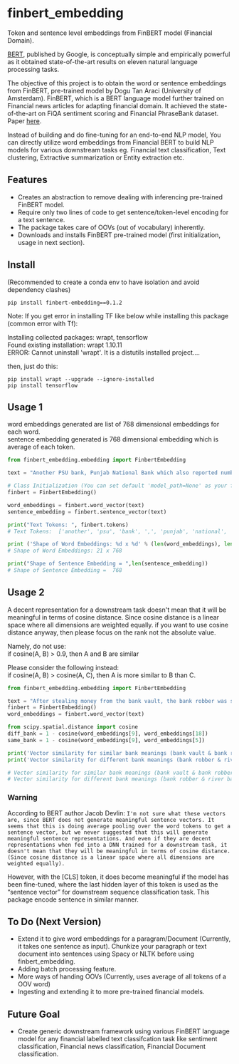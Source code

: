 # finbert_embedding
Token and sentence level embeddings from FinBERT model (Financial Domain).

[BERT](https://arxiv.org/abs/1810.04805), published by Google, is conceptually simple and empirically powerful as it obtained state-of-the-art results on eleven natural language processing tasks.  

The objective of this project is to obtain the word or sentence embeddings from FinBERT, pre-trained model by Dogu Tan Araci (University of Amsterdam). FinBERT, which is a BERT language model further trained on Financial news articles for adapting financial domain. It achieved the state-of-the-art on FiQA sentiment scoring and Financial PhraseBank dataset. Paper [here](https://arxiv.org/abs/1908.10063).

Instead of building and do fine-tuning for an end-to-end NLP model, You can directly utilize word embeddings from Financial BERT to build NLP models for various downstream tasks eg. Financial text classification, Text clustering, Extractive summarization or Entity extraction etc.



## Features
* Creates an abstraction to remove dealing with inferencing pre-trained FinBERT model.
* Require only two lines of code to get sentence/token-level encoding for a text sentence.
* The package takes care of OOVs (out of vocabulary) inherently.
* Downloads and installs FinBERT pre-trained model (first initialization, usage in next section).

## Install
(Recommended to create a conda env to have isolation and avoid dependency clashes)

```
pip install finbert-embedding==0.1.2
```

Note: If you get error in installing TF like below while installing this package (common error with Tf): <br>

Installing collected packages: wrapt, tensorflow <br> 
  Found existing installation: wrapt 1.10.11 <br>
ERROR: Cannot uninstall 'wrapt'. It is a distutils installed project....

then, just do this:
```
pip install wrapt --upgrade --ignore-installed
pip install tensorflow
```

## Usage 1

word embeddings generated are list of 768 dimensional embeddings for each word. <br>
sentence embedding generated is 768 dimensional embedding which is average of each token.

```python
from finbert_embedding.embedding import FinbertEmbedding

text = "Another PSU bank, Punjab National Bank which also reported numbers managed to see a slight improvement in asset quality."

# Class Initialization (You can set default 'model_path=None' as your finetuned BERT model path while Initialization)
finbert = FinbertEmbedding()

word_embeddings = finbert.word_vector(text)
sentence_embedding = finbert.sentence_vector(text)

print("Text Tokens: ", finbert.tokens)
# Text Tokens:  ['another', 'psu', 'bank', ',', 'punjab', 'national', 'bank', 'which', 'also', 'reported', 'numbers', 'managed', 'to', 'see', 'a', 'slight', 'improvement', 'in', 'asset', 'quality', '.']

print ('Shape of Word Embeddings: %d x %d' % (len(word_embeddings), len(word_embeddings[0])))
# Shape of Word Embeddings: 21 x 768

print("Shape of Sentence Embedding = ",len(sentence_embedding))
# Shape of Sentence Embedding =  768
```

## Usage 2

A decent representation for a downstream task doesn't mean that it will be meaningful in terms of cosine distance. Since cosine distance is a linear space where all dimensions are weighted equally. if you want to use cosine distance anyway, then please focus on the rank not the absolute value.

Namely, do not use: <br>
  if cosine(A, B) > 0.9, then A and B are similar

Please consider the following instead: <br>
  if cosine(A, B) > cosine(A, C), then A is more similar to B than C.

```python
from finbert_embedding.embedding import FinbertEmbedding

text = "After stealing money from the bank vault, the bank robber was seen fishing on the Mississippi river bank."
finbert = FinbertEmbedding()
word_embeddings = finbert.word_vector(text)

from scipy.spatial.distance import cosine
diff_bank = 1 - cosine(word_embeddings[9], word_embeddings[18])
same_bank = 1 - cosine(word_embeddings[9], word_embeddings[5])

print('Vector similarity for similar bank meanings (bank vault & bank robber):  %.2f' % same_bank)
print('Vector similarity for different bank meanings (bank robber & river bank):  %.2f' % diff_bank)

# Vector similarity for similar bank meanings (bank vault & bank robber):  0.92
# Vector similarity for different bank meanings (bank robber & river bank):  0.64
```

### Warning

According to BERT author Jacob Devlin:
```I'm not sure what these vectors are, since BERT does not generate meaningful sentence vectors. It seems that this is doing average pooling over the word tokens to get a sentence vector, but we never suggested that this will generate meaningful sentence representations. And even if they are decent representations when fed into a DNN trained for a downstream task, it doesn't mean that they will be meaningful in terms of cosine distance. (Since cosine distance is a linear space where all dimensions are weighted equally).```

However, with the [CLS] token, it does become meaningful if the model has been fine-tuned, where the last hidden layer of this token is used as the “sentence vector” for downstream sequence classification task. This package encode sentence in similar manner.   

## To Do (Next Version)

* Extend it to give word embeddings for a paragram/Document (Currently, it takes one sentence as input). Chunkize your paragraph or text document into sentences using Spacy or NLTK before using finbert_embedding.
* Adding batch processing feature.
* More ways of handing OOVs (Currently, uses average of all tokens of a OOV word)
* Ingesting and extending it to more pre-trained financial models.

## Future Goal

* Create generic downstream framework using various FinBERT language model for any financial labelled text classifcation task like sentiment classification, Financial news classification, Financial Document classification.
